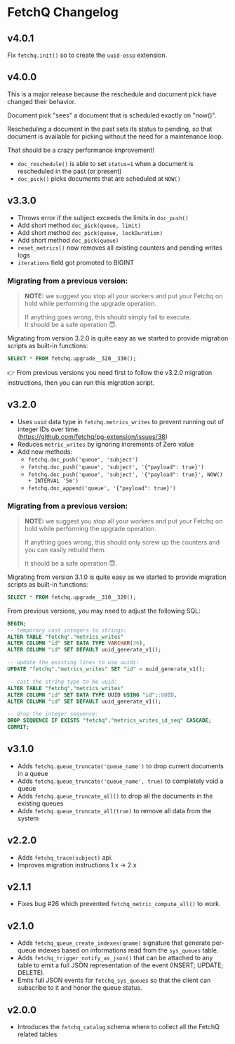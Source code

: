 # FetchQ Changelog

## v4.0.1

Fix `fetchq.init()` so to create the `uuid-ossp` extension.

## v4.0.0

This is a major release because the reschedule and document pick have changed their behavior.

Document pick "sees" a document that is scheduled exactly on "now()".

Rescheduling a document in the past sets its status to pending, so that document is available for picking without the need for a maintenance loop.

That should be a crazy performance improvement!

- `doc_reschedule()` is able to set `status=1` when a document is rescheduled in the past (or present)
- `doc_pick()` picks documents that are scheduled at `NOW()`

## v3.3.0

- Throws error if the subject exceeds the limits in `doc_push()`
- Add short method `doc_pick(queue, limit)`
- Add short method `doc_pick(queue, lockDuration)`
- Add short method `doc_pick(queue)`
- `reset_metrics()` now removes all existing counters and pending writes logs
- `iterations` field got promoted to BIGINT

### Migrating from a previous version:

> **NOTE:** we suggest you stop all your workers and put your
> Fetchq on hold while performing the upgrade operation.
>
> If anything goes wrong, this should simply fail to execute.  
> It should be a safe operation 😇.

Migrating from version 3.2.0 is quite easy as we started to
provide migration scripts as built-in functions:

```sql
SELECT * FROM fetchq.upgrade__320__330();
```

👉 From previous versions you need first to follow the v3.2.0 migration
instructions, then you can run this migration script.

## v3.2.0

- Uses `uuid` data type in `fetchq.metrics_writes` to prevent
  running out of integer IDs over time.  
  (https://github.com/fetchq/pg-extension/issues/38)
- Reduces `metric_writes` by ignoring increments of Zero value
- Add new methods:
  - `fetchq.doc_push('queue', 'subject')`
  - `fetchq.doc_push('queue', 'subject', '{"payload": true}')`
  - `fetchq.doc_push('queue', 'subject', '{"payload": true}', NOW() + INTERVAL '5m')`
  - `fetchq.doc_append('queue', '{"payload": true}')`

### Migrating from a previous version:

> **NOTE:** we suggest you stop all your workers and put your
> Fetchq on hold while performing the upgrade operation.
>
> If anything goes wrong, this should only screw up the counters
> and you can easily rebuild them.
>
> It should be a safe operation 😇.

Migrating from version 3.1.0 is quite easy as we started to
provide migration scripts as built-in functions:

```sql
SELECT * FROM fetchq.upgrade__310__320();
```

From previous versions, you may need to adjust the following SQL:

```sql
BEGIN;
-- temporary cast integers to strings:
ALTER TABLE "fetchq"."metrics_writes"
ALTER COLUMN "id" SET DATA TYPE VARCHAR(36),
ALTER COLUMN "id" SET DEFAULT uuid_generate_v1();

-- update the existing lines to use uuids:
UPDATE "fetchq"."metrics_writes" SET "id" = uuid_generate_v1();

-- cast the string type to be uuid:
ALTER TABLE "fetchq"."metrics_writes"
ALTER COLUMN "id" SET DATA TYPE UUID USING "id"::UUID,
ALTER COLUMN "id" SET DEFAULT uuid_generate_v1();

-- drop the integer sequence:
DROP SEQUENCE IF EXISTS "fetchq"."metrics_writes_id_seq" CASCADE;
COMMIT;
```

## v3.1.0

- Adds `fetchq.queue_truncate('queue_name')` to drop current documents in a queue
- Adds `fetchq.queue_truncate('queue_name', true)` to completely void a queue
- Adds `fetchq.queue_truncate_all()` to drop all the documents in the existing queues
- Adds `fetchq.queue_truncate_all(true)` to remove all data from the system

## v2.2.0

- Adds `fetchq_trace(subject)` api.
- Improves migration instructions 1.x -> 2.x

## v2.1.1

- Fixes bug #26 which prevented `fetchq_metric_compute_all()` to work.

## v2.1.0

- Adds `fetchq_queue_create_indexes(qname)` signature that generate per-queue indexes
  based on informations read from the `sys_queues` table.
- Adds `fetchq_trigger_notify_as_json()` that can be attached to any table to emit a full
  JSON representation of the event (INSERT; UPDATE; DELETE).
- Emits full JSON events for `fetchq_sys_queues` so that the client can subscribe to it and
  honor the queue status.

## v2.0.0

- Introduces the `fetchq_catalog` schema where to collect all the FetchQ related tables
